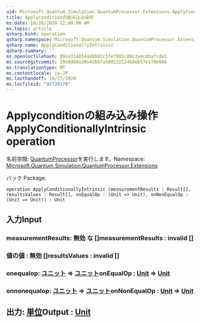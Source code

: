 ```yaml
---
uid: Microsoft.Quantum.Simulation.QuantumProcessor.Extensions.ApplyConditionallyIntrinsic
title: Applyconditionの組み込み操作
ms.date: 10/26/2020 12:00:00 AM
ms.topic: article
qsharp.kind: operation
qsharp.namespace: Microsoft.Quantum.Simulation.QuantumProcessor.Extensions
qsharp.name: ApplyConditionallyIntrinsic
qsharp.summary: ''
ms.openlocfilehash: 892e3140544d0b02c5fef085c89c3a4c8bafcde5
ms.sourcegitcommit: 29e0d88a30e4166fa580132124b0eb57e1f0e986
ms.translationtype: MT
ms.contentlocale: ja-JP
ms.lasthandoff: 10/27/2020
ms.locfileid: "92720170"
---
```

# <a name="applyconditionallyintrinsic-operation"></a><span data-ttu-id="6fb31-102">Applyconditionの組み込み操作</span><span class="sxs-lookup"><span data-stu-id="6fb31-102">ApplyConditionallyIntrinsic operation</span></span>

<span data-ttu-id="6fb31-103">名前空間: [QuantumProcessor](xref:Microsoft.Quantum.Simulation.QuantumProcessor.Extensions)を実行します。</span><span class="sxs-lookup"><span data-stu-id="6fb31-103">Namespace: [Microsoft.Quantum.Simulation.QuantumProcessor.Extensions](xref:Microsoft.Quantum.Simulation.QuantumProcessor.Extensions)</span></span>

<span data-ttu-id="6fb31-104">パック [](https://nuget.org/packages/)</span><span class="sxs-lookup"><span data-stu-id="6fb31-104">Package: [](https://nuget.org/packages/)</span></span>




```qsharp
operation ApplyConditionallyIntrinsic (measurementResults : Result[], resultsValues : Result[], onEqualOp : (Unit => Unit), onNonEqualOp : (Unit => Unit)) : Unit
```


## <a name="input"></a><span data-ttu-id="6fb31-105">入力</span><span class="sxs-lookup"><span data-stu-id="6fb31-105">Input</span></span>

### <a name="measurementresults--__invalidresult__"></a><span data-ttu-id="6fb31-106">measurementResults: __無効 <Result> な__ []</span><span class="sxs-lookup"><span data-stu-id="6fb31-106">measurementResults : __invalid<Result>__ []</span></span>




### <a name="resultsvalues--__invalidresult__"></a><span data-ttu-id="6fb31-107">値の値 __: <Result> 無効__ []</span><span class="sxs-lookup"><span data-stu-id="6fb31-107">resultsValues : __invalid<Result>__ []</span></span>




### <a name="onequalop--unit--unit"></a><span data-ttu-id="6fb31-108">onequalop: [ユニット](xref:microsoft.quantum.lang-ref.unit) => [ユニット](xref:microsoft.quantum.lang-ref.unit)</span><span class="sxs-lookup"><span data-stu-id="6fb31-108">onEqualOp : [Unit](xref:microsoft.quantum.lang-ref.unit) => [Unit](xref:microsoft.quantum.lang-ref.unit)</span></span> 




### <a name="onnonequalop--unit--unit"></a><span data-ttu-id="6fb31-109">onnonequalop: [ユニット](xref:microsoft.quantum.lang-ref.unit) => [ユニット](xref:microsoft.quantum.lang-ref.unit)</span><span class="sxs-lookup"><span data-stu-id="6fb31-109">onNonEqualOp : [Unit](xref:microsoft.quantum.lang-ref.unit) => [Unit](xref:microsoft.quantum.lang-ref.unit)</span></span> 





## <a name="output--unit"></a><span data-ttu-id="6fb31-110">出力: [単位](xref:microsoft.quantum.lang-ref.unit)</span><span class="sxs-lookup"><span data-stu-id="6fb31-110">Output : [Unit](xref:microsoft.quantum.lang-ref.unit)</span></span>

